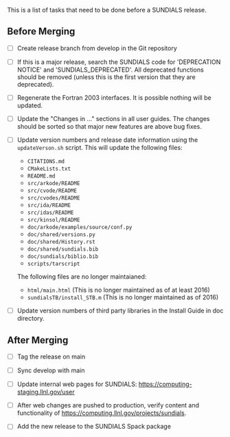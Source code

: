 This is a list of tasks that need to be done before a SUNDIALS release.

## Before Merging

- [ ] Create release branch from develop in the Git repository

- [ ] If this is a major release, search the SUNDIALS code for 'DEPRECATION NOTICE' and 'SUNDIALS_DEPRECATED'. All deprecated functions should be removed (unless this is the first version that they are deprecated).

- [ ] Regenerate the Fortran 2003 interfaces. It is possible nothing will be updated.

- [ ] Update the "Changes in ..." sections in all user guides. The changes should be sorted so that major new features are above bug fixes.

- [ ] Update version numbers and release date information using the `updateVerson.sh` script. This will update the following files:

   * `CITATIONS.md`
   * `CMakeLists.txt`
   * `README.md`
   * `src/arkode/README`
   * `src/cvode/README`
   * `src/cvodes/README`
   * `src/ida/README`
   * `src/idas/README`
   * `src/kinsol/README`
   * `doc/arkode/examples/source/conf.py`
   * `doc/shared/versions.py`
   * `doc/shared/History.rst`
   * `doc/shared/sundials.bib`
   * `doc/sundials/biblio.bib`
   * `scripts/tarscript`

   The following files are no longer maintaianed:

   * `html/main.html` (This is no longer maintained as of at least 2016)
   * `sundialsTB/install_STB.m` (This is no longer maintained as of 2016)

- [ ] Update version numbers of third party libraries in the Install Guide in doc directory.

## After Merging

- [ ] Tag the release on main

- [ ] Sync develop with main

- [ ] Update internal web pages for SUNDIALS:
   https://computing-staging.llnl.gov/user

- [ ] After web changes are pushed to production, verify content and functionality of https://computing.llnl.gov/projects/sundials.

- [ ] Add the new release to the SUNDIALS Spack package